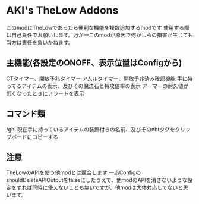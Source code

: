 # AKI's TheLow Addons
このmodはTheLowであったら便利な機能を複数追加するmodです
使用する際は自己責任でお願いします。万が一このmodが原因で何かしらの損害が生じても当方は責任を負いかねます。

## 主機能(各設定のONOFF、表示位置はConfigから)
CTタイマー、開放予兆タイマー 
アムルタイマー、開放予兆済み確認機能 
手に持ってるアイテムの表示、及びその魔法石と特攻倍率の表示
アーマーの耐久値が低くなったときにアラートを表示

## コマンド類
/ghi 現在手に持っているアイテムの装飾付きの名前、及びそのnbtタグをクリップボードにコピーする

## 注意
TheLowのAPIを使う他modとは競合します
一応ConfigのshouldDeleteAPIOutputをfalseにしたうえで、他modのAPIを消さないような設定をすれば同時に使えないことも無いですが、他modは大体対応してないと思います。
